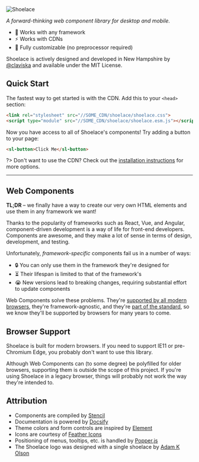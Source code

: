<img id="top" class="logo" src="/assets/images/wordmark.svg" alt="Shoelace" data-no-zoom style="max-width: 24rem;">

_A forward-thinking web component library for desktop and mobile._

<span class="badge"><docs-version></docs-version></span>

- 🧩 Works with any framework
- ⚡️ Works with CDNs
- 🎨 Fully customizable (no preprocessor required)

Shoelace is actively designed and developed in New Hampshire by [@claviska](https://twitter.com/claviska) and available under the MIT License.

## Quick Start

The fastest way to get started is with the CDN. Add this to your `<head>` section:

```html
<link rel="stylesheet" src="//SOME_CDN/shoelace/shoelace.css">
<script type="module" src="//SOME_CDN/shoelace/shoelace.esm.js"></script>
```

Now you have access to all of Shoelace's components! Try adding a button to your page:

```html
<sl-button>Click Me</sl-button>
```

?> Don't want to use the CDN? Check out the [installation instructions](overview/installation.md) for more options.

---

## Web Components

**TL;DR** – we finally have a way to create our very own HTML elements and use them in any framework we want!

Thanks to the popularity of frameworks such as React, Vue, and Angular, component-driven development is a way of life for front-end developers. Components are awesome, and they make a lot of sense in terms of design, development, and testing.

Unfortunately, *framework-specific* components fail us in a number of ways:

- 🔒 You can only use them in the framework they're designed for
- ⏳ Their lifespan is limited to that of the framework's
- 😭 New versions lead to breaking changes, requiring substantial effort to update components

Web Components solve these problems. They're [supported by all modern browsers](https://caniuse.com/#feat=custom-elementsv1), they're framework-agnostic, and they're [part of the standard](https://www.webcomponents.org/specs), so we know they'll be supported by browsers for many years to come.

## Browser Support

Shoelace is built for modern browsers. If you need to support IE11 or pre-Chromium Edge, you probably don't want to use this library.

Although Web Components can (to some degree) be polyfilled for older browsers, supporting them is outside the scope of this project. If you're using Shoelace in a legacy browser, things will probably not work the way they're intended to.

## Attribution

- Components are compiled by [Stencil](https://stenciljs.com/)
- Documentation is powered by [Docsify](https://docsify.js.org/)
- Theme colors and form controls are inspired by [Element](element.eleme.io)
- Icons are courtesy of [Feather Icons](https://feathericons.com/)
- Positioning of menus, tooltips, etc. is handled by [Popper.js](https://popper.js.org/)
- The Shoelace logo was designed with a single shoelace by [Adam K Olson](https://twitter.com/adamkolson)
